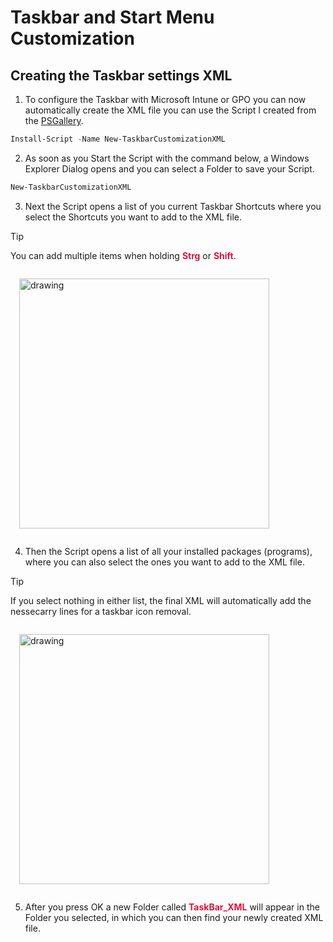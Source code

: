 # Taskbar and Start Menu Customization

## Creating the Taskbar settings XML

1. To configure the Taskbar with Microsoft Intune or GPO you can now automatically create the XML file you can use the Script I created from the [PSGallery](https://www.powershellgallery.com/packages/New-TaskbarCustomizationXML).

```powershell
Install-Script -Name New-TaskbarCustomizationXML
```
2. As soon as you Start the Script with the command below, a Windows Explorer Dialog opens and you can select a Folder to save your Script.

```powershell
New-TaskbarCustomizationXML
```

3. Next the Script opens a list of you current Taskbar Shortcuts where you select the Shortcuts you want to add to the XML file.

> [!TIP]
> You can add multiple items when holding <span style="color:crimson">**Strg**</span> or <span style="color:crimson">**Shift**</span>.

<img src="\intune_taskbar_startmenu\script_1.png" style="float: normal; margin-right: 1em; margin-left: 1em; margin-top: 1em; margin-bottom: 1em" alt="drawing" width="400" loading="lazy"/>

4. Then the Script opens a list of all your installed packages (programs), where you can also select the ones you want to add to the XML file.

> [!TIP]
> If you select nothing in either list, the final XML will automatically add the nessecarry lines for a taskbar icon removal.

<img src="\intune_taskbar_startmenu\script_2.png" style="float: normal; margin-right: 1em; margin-left: 1em; margin-top: 1em; margin-bottom: 1em" alt="drawing" width="400" loading="lazy"/>

5. After you press OK a new Folder called <span style="color:crimson">**TaskBar_XML**</span> will appear in the Folder you selected, in which you can then find your newly created XML file. 
